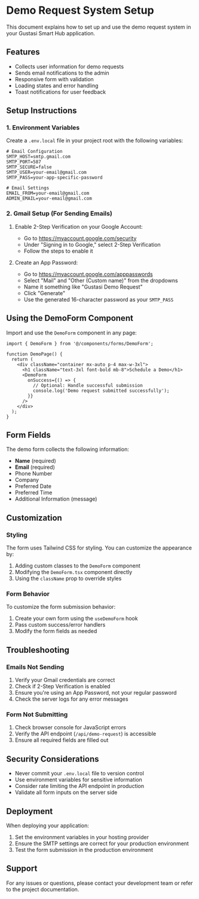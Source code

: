 # Demo Request System Setup

This document explains how to set up and use the demo request system in your Gustasi Smart Hub application.

## Features

- Collects user information for demo requests
- Sends email notifications to the admin
- Responsive form with validation
- Loading states and error handling
- Toast notifications for user feedback

## Setup Instructions

### 1. Environment Variables

Create a `.env.local` file in your project root with the following variables:

```env
# Email Configuration
SMTP_HOST=smtp.gmail.com
SMTP_PORT=587
SMTP_SECURE=false
SMTP_USER=your-email@gmail.com
SMTP_PASS=your-app-specific-password

# Email Settings
EMAIL_FROM=your-email@gmail.com
ADMIN_EMAIL=your-email@gmail.com
```

### 2. Gmail Setup (For Sending Emails)

1. Enable 2-Step Verification on your Google Account:
   - Go to https://myaccount.google.com/security
   - Under "Signing in to Google," select 2-Step Verification
   - Follow the steps to enable it

2. Create an App Password:
   - Go to https://myaccount.google.com/apppasswords
   - Select "Mail" and "Other (Custom name)" from the dropdowns
   - Name it something like "Gustasi Demo Request"
   - Click "Generate"
   - Use the generated 16-character password as your `SMTP_PASS`

## Using the DemoForm Component

Import and use the `DemoForm` component in any page:

```tsx
import { DemoForm } from '@/components/forms/DemoForm';

function DemoPage() {
  return (
    <div className="container mx-auto p-4 max-w-3xl">
      <h1 className="text-3xl font-bold mb-8">Schedule a Demo</h1>
      <DemoForm 
        onSuccess={() => {
          // Optional: Handle successful submission
          console.log('Demo request submitted successfully');
        }}
      />
    </div>
  );
}
```

## Form Fields

The demo form collects the following information:

- **Name** (required)
- **Email** (required)
- Phone Number
- Company
- Preferred Date
- Preferred Time
- Additional Information (message)

## Customization

### Styling

The form uses Tailwind CSS for styling. You can customize the appearance by:

1. Adding custom classes to the `DemoForm` component
2. Modifying the `DemoForm.tsx` component directly
3. Using the `className` prop to override styles

### Form Behavior

To customize the form submission behavior:

1. Create your own form using the `useDemoForm` hook
2. Pass custom success/error handlers
3. Modify the form fields as needed

## Troubleshooting

### Emails Not Sending

1. Verify your Gmail credentials are correct
2. Check if 2-Step Verification is enabled
3. Ensure you're using an App Password, not your regular password
4. Check the server logs for any error messages

### Form Not Submitting

1. Check browser console for JavaScript errors
2. Verify the API endpoint (`/api/demo-request`) is accessible
3. Ensure all required fields are filled out

## Security Considerations

- Never commit your `.env.local` file to version control
- Use environment variables for sensitive information
- Consider rate limiting the API endpoint in production
- Validate all form inputs on the server side

## Deployment

When deploying your application:

1. Set the environment variables in your hosting provider
2. Ensure the SMTP settings are correct for your production environment
3. Test the form submission in the production environment

## Support

For any issues or questions, please contact your development team or refer to the project documentation.
